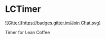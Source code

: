 LCTimer
=======
[![Gitter](https://badges.gitter.im/Join Chat.svg)](https://gitter.im/bettse/LCTimer?utm_source=badge&utm_medium=badge&utm_campaign=pr-badge&utm_content=badge)

Timer for Lean Coffee
